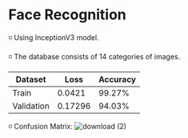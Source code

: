 # Face Recognition

◽ Using InceptionV3 model.

◽ The database consists of 14 categories of images.


| Dataset       | Loss        | Accuracy |
| -------       | ---         | ---      |
| Train         |    0.0421   | 99.27%   | 
| Validation    |    0.17296  | 94.03%   | 


◽ Confusion Matrix:
![download (2)](https://github.com/SajedehGharabadian/Deep_Learning_Pylearn7/assets/76538787/6c909114-7d61-4ca3-b2ce-f77646b694b4)
